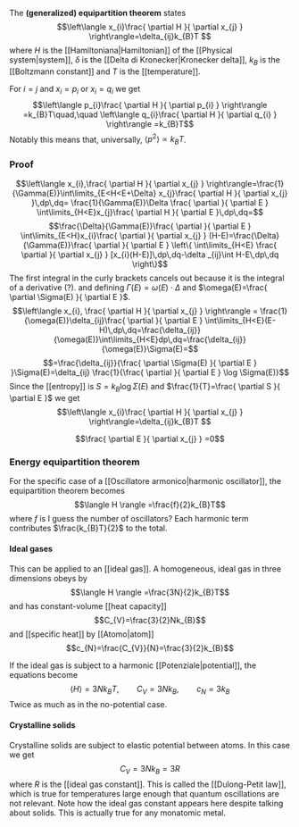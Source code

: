 The **(generalized) equipartition theorem** states
$$\left\langle  x_{i}\frac{ \partial H }{ \partial x_{j} }   \right\rangle=\delta_{ij}k_{B}T $$
where $H$ is the [[Hamiltoniana|Hamiltonian]] of the [[Physical system|system]], $\delta$ is the [[Delta di Kronecker|Kronecker delta]], $k_{B}$ is the [[Boltzmann constant]] and $T$ is the [[temperature]].

For $i=j$ and $x_{i}=p_{i}$ or $x_{i}=q_{i}$ we get
$$\left\langle  p_{i}\frac{ \partial H }{ \partial p_{i} }   \right\rangle =k_{B}T\quad,\quad \left\langle  q_{i}\frac{ \partial H }{ \partial q_{i} }   \right\rangle =k_{B}T$$
Notably this means that, universally, $\langle p^{2} \rangle \propto k_{B}T$.
### Proof
$$\left\langle  x_{i},\frac{ \partial H }{ \partial x_{j} }   \right\rangle=\frac{1}{\Gamma(E)}\int\limits_{E<H<E+\Delta} x_{j}\frac{ \partial H }{ \partial x_{j} }\,dp\,dq= \frac{1}{\Gamma(E)}\Delta \frac{ \partial  }{ \partial E } \int\limits_{H<E}x_{j}\frac{ \partial H }{ \partial E }\,dp\,dq=$$
$$\frac{\Delta}{\Gamma(E)}\frac{ \partial  }{ \partial E } \int\limits_{E<H}x_{i}\frac{ \partial  }{ \partial x_{j} } (H-E)=\frac{\Delta}{\Gamma(E)}\frac{ \partial  }{ \partial E } \left\{ \int\limits_{H<E} \frac{ \partial  }{ \partial x_{j} } [x_{i}(H-E)]\,dp\,dq-\delta _{ij}\int H-E\,dp\,dq \right\}$$
The first integral in the curly brackets cancels out because it is the integral of a derivative (?). and defining $\Gamma(E)=\omega(E)\cdot\Delta$ and $\omega(E)=\frac{ \partial \Sigma(E) }{ \partial E }$.
$$\left\langle  x_{i}, \frac{ \partial H }{ \partial x_{j} }   \right\rangle = \frac{1}{\omega(E)}\delta_{ij}\frac{ \partial  }{ \partial E } \int\limits_{H<E}(E-H)\,dp\,dq=\frac{\delta_{ij}}{\omega(E)}\int\limits_{H<E}dp\,dq=\frac{\delta_{ij}}{\omega(E)}\Sigma(E)=$$
$$=\frac{\delta_{ij}}{\frac{ \partial \Sigma(E) }{ \partial E } }\Sigma(E)=\delta_{ij} \frac{1}{\frac{ \partial  }{ \partial E } \log \Sigma(E)}$$
Since the [[entropy]] is $S=k_{B}\log \Sigma(E)$ and $\frac{1}{T}=\frac{ \partial S }{ \partial E }$ we get
$$\left\langle  x_{i}\frac{ \partial H }{ \partial x_{j} }   \right\rangle=\delta_{ij}k_{B}T $$



$$\frac{ \partial E }{ \partial x_{j} } =0$$
### Energy equipartition theorem
For the specific case of a [[Oscillatore armonico|harmonic oscillator]], the equipartition theorem becomes
$$\langle H \rangle =\frac{f}{2}k_{B}T$$
where $f$ is I guess the number of oscillators? Each harmonic term contributes $\frac{k_{B}T}{2}$ to the total.
#### Ideal gases
This can be applied to an [[ideal gas]]. A homogeneous, ideal gas in three dimensions obeys by
$$\langle H \rangle =\frac{3N}{2}k_{B}T$$
and has constant-volume [[heat capacity]]
$$C_{V}=\frac{3}{2}Nk_{B}$$
and [[specific heat]] by [[Atomo|atom]]
$$c_{N}=\frac{C_{V}}{N}=\frac{3}{2}k_{B}$$

If the ideal gas is subject to a harmonic [[Potenziale|potential]], the equations become
$$\langle H \rangle =3Nk_{B}T,\qquad C_{V}=3Nk_{B},\qquad c_{N}=3k_{B}$$
Twice as much as in the no-potential case.
#### Crystalline solids
Crystalline solids are subject to elastic potential between atoms. In this case we get
$$C_{V}=3Nk_{B}=3R$$
where $R$ is the [[ideal gas constant]]. This is called the [[Dulong-Petit law]], which is true for temperatures large enough that quantum oscillations are not relevant. Note how the ideal gas constant appears here despite talking about solids. This is actually true for any monatomic metal.